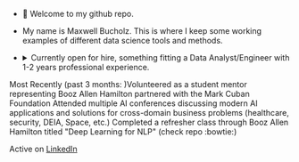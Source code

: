 - 👋 Welcome to my github repo.

- My name is Maxwell Bucholz. This is where I keep some working examples of different data science tools and methods.

- <details>
    <summary>Currently open for hire, something fitting a Data Analyst/Engineer with 1-2 years professional experience.</summary>
    ...1-2 years professional experience + Bachelors...
    ...Looking for a Hybrid position, great with Python...
    **As a Data Engineer at Booz Allen Hamilton (Sep 2022 - Present):**
    Python, SQL, Databricks, Jupyter, Google Colab, Tableau
    APIs, Requests/Yapki, Pandas, Numpy, pickle, regex
    Monte Carlo and other statistical methods, vectorization of existing code
    Database stand-up, augmentation to existing data portfolio, automation for data ingest/output
  
    **As an Intern at StreetShares (May - August 2019):**
    Python, R, Tableau, Tableau Prep, Microsoft Suite
    Data Aggregation from seperate on-site servers through tableau prep to Tableau
    Presented final products to sales team and CFO...

 Most Recently (past 3 months: )Volunteered as a student mentor representing Booz Allen Hamilton partnered with the Mark Cuban Foundation
 Attended multiple AI conferences discussing modern AI applications and solutions for cross-domain business problems (healthcare, security, DEIA, Space, etc.)
 Completed a refresher class through Booz Allen Hamilton titled "Deep Learning for NLP" (check repo :bowtie:)
 </details>



Active on [LinkedIn](https://www.linkedin.com/in/maxwell-bucholz-18b67318a/)

<!---
maxwellabgit/maxwellabgit is a ✨ special ✨ repository because its `README.md` (this file) appears on your GitHub profile.
You can click the Preview link to take a look at your changes.
--->

